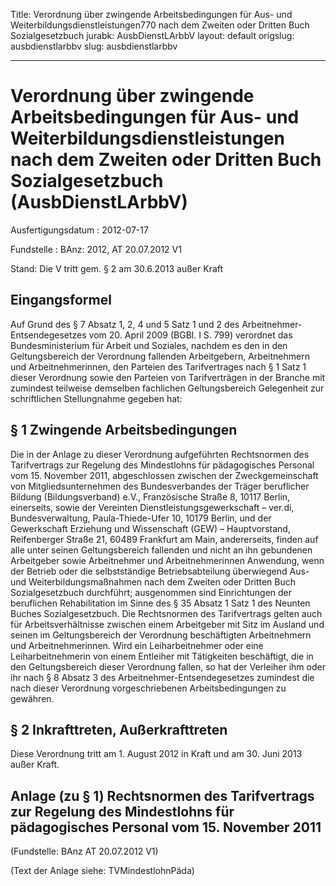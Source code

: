 Title: Verordnung über zwingende Arbeitsbedingungen für Aus- und Weiterbildungsdienstleistungen770
  nach dem Zweiten oder Dritten Buch Sozialgesetzbuch
jurabk: AusbDienstLArbbV
layout: default
origslug: ausbdienstlarbbv
slug: ausbdienstlarbbv

---

# Verordnung über zwingende Arbeitsbedingungen für Aus- und Weiterbildungsdienstleistungen nach dem Zweiten oder Dritten Buch Sozialgesetzbuch (AusbDienstLArbbV)

Ausfertigungsdatum
:   2012-07-17

Fundstelle
:   BAnz: 2012, AT 20.07.2012 V1

Stand: Die V tritt gem. § 2 am 30.6.2013 außer Kraft

## Eingangsformel

Auf Grund des § 7 Absatz 1, 2, 4 und 5 Satz 1 und 2 des Arbeitnehmer-
Entsendegesetzes vom 20. April 2009 (BGBl. I S. 799) verordnet das
Bundesministerium für Arbeit und Soziales, nachdem es den in den
Geltungsbereich der ­Verordnung fallenden Arbeitgebern, Arbeitnehmern
und Arbeitnehmerinnen, den Parteien des Tarifvertrages nach § 1 Satz 1
dieser Verordnung sowie den Parteien von Tarifverträgen in der Branche
mit zumindest teilweise demselben fachlichen Geltungsbereich
Gelegenheit zur schriftlichen Stellungnahme gegeben hat:


## § 1 Zwingende Arbeitsbedingungen

Die in der Anlage zu dieser Verordnung aufgeführten Rechtsnormen des
Tarifvertrags zur Regelung des Mindestlohns für pädagogisches Personal
vom 15. November 2011, abgeschlossen zwischen der Zweckgemeinschaft
von Mitgliedsunternehmen des Bundesverbandes der Träger beruflicher
Bildung (Bildungsverband) e.V., Französische Straße 8, 10117 Berlin,
einerseits, sowie der Vereinten Dienstleistungsgewerkschaft – ver.di,
Bundesverwaltung, Paula-Thiede-Ufer 10, 10179 Berlin, und der
Gewerkschaft Erziehung und Wissenschaft (GEW) – Hauptvorstand,
Reifenberger Straße 21, 60489 Frankfurt am Main, andererseits, finden
auf alle unter seinen Geltungsbereich fallenden und nicht an ihn
gebundenen Arbeitgeber sowie Arbeitnehmer und Arbeitnehmerinnen
Anwendung, wenn der Betrieb oder die selbstständige Betriebsabteilung
überwiegend Aus- und Weiterbildungsmaßnahmen nach dem Zweiten oder
Dritten Buch Sozialgesetzbuch durchführt; ausgenommen sind
Einrichtungen der beruflichen Rehabilitation im Sinne des § 35 Absatz
1 Satz 1 des Neunten Buches Sozialgesetzbuch. Die Rechtsnormen des
Tarifvertrags gelten auch für Arbeitsverhältnisse zwischen einem
Arbeitgeber mit Sitz im Ausland und seinen im Geltungsbereich der
Verordnung beschäftigten Arbeitnehmern und Arbeitnehmerinnen. Wird ein
Leiharbeitnehmer oder eine Leiharbeitnehmerin von einem Entleiher mit
Tätigkeiten beschäftigt, die in den Geltungsbereich dieser Verordnung
fallen, so hat der Verleiher ihm oder ihr nach § 8 Absatz 3 des
Arbeitnehmer-Entsendegesetzes zumindest die nach dieser Verordnung
vorgeschriebenen Arbeitsbedingungen zu gewähren.


## § 2 Inkrafttreten, Außerkrafttreten

Diese Verordnung tritt am 1. August 2012 in Kraft und am 30. Juni 2013
außer Kraft.


## Anlage (zu § 1) Rechtsnormen des Tarifvertrags zur Regelung des Mindestlohns für pädagogisches Personal vom 15. November 2011

(Fundstelle: BAnz AT 20.07.2012 V1)

(Text der Anlage siehe: TVMindestlohnPäda)


